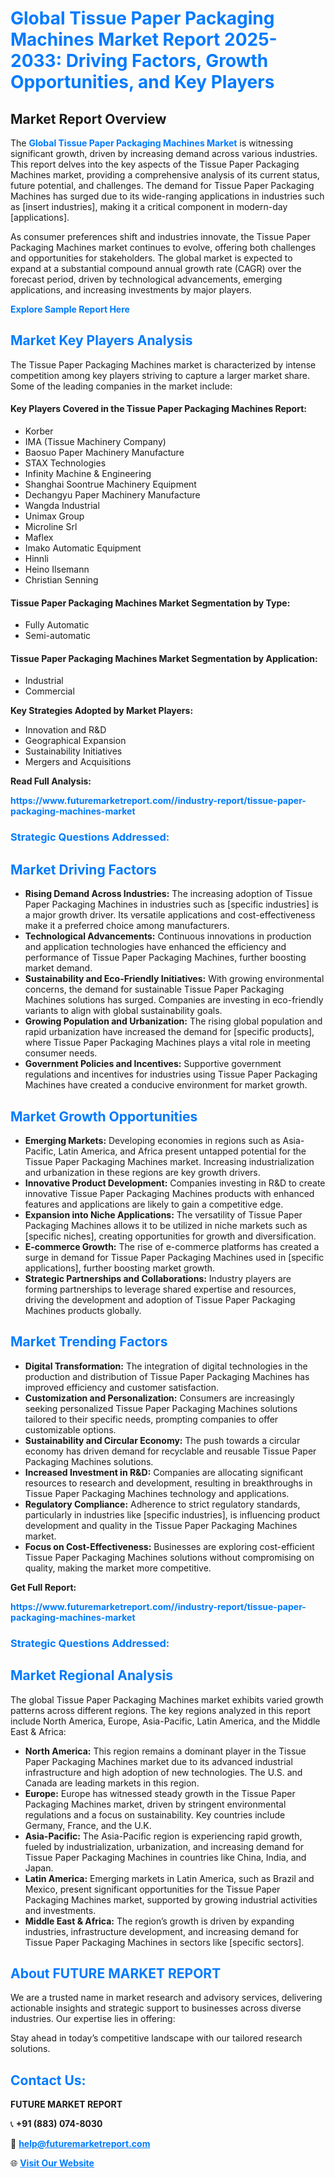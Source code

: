 <h1 style="color: #007BFF;">Global Tissue Paper Packaging Machines Market Report 2025-2033: Driving Factors, Growth Opportunities, and Key Players</h1>

<section id="overview">
<h2>Market Report Overview</h2>
<p>The <a href="https://www.futuremarketreport.com//industry-report/tissue-paper-packaging-machines-market" style="color: #007BFF; text-decoration: none;"><strong>Global Tissue Paper Packaging Machines Market</strong></a> is witnessing significant growth, driven by increasing demand across various industries. This report delves into the key aspects of the Tissue Paper Packaging Machines market, providing a comprehensive analysis of its current status, future potential, and challenges. The demand for Tissue Paper Packaging Machines has surged due to its wide-ranging applications in industries such as [insert industries], making it a critical component in modern-day [applications].</p>
<p>As consumer preferences shift and industries innovate, the Tissue Paper Packaging Machines market continues to evolve, offering both challenges and opportunities for stakeholders. The global market is expected to expand at a substantial compound annual growth rate (CAGR) over the forecast period, driven by technological advancements, emerging applications, and increasing investments by major players.</p>
</section>

<section id="overview">
<p><a href="https://www.futuremarketreport.com//request-sample/reportId=49659" style="color: #007BFF; text-decoration: none;"><strong>Explore Sample Report Here</strong></a></p>
</section>

<section id="key-players">
<h2 style="color: #007BFF;">Market Key Players Analysis</h2>
<p>The Tissue Paper Packaging Machines market is characterized by intense competition among key players striving to capture a larger market share. Some of the leading companies in the market include:</p>
<h4>Key Players Covered in the Tissue Paper Packaging Machines Report:</h4>
<ul><li>Korber</li><li>IMA (Tissue Machinery Company)</li><li>Baosuo Paper Machinery Manufacture</li><li>STAX Technologies</li><li>Infinity Machine &amp; Engineering</li><li>Shanghai Soontrue Machinery Equipment</li><li>Dechangyu Paper Machinery Manufacture</li><li>Wangda Industrial</li><li>Unimax Group</li><li>Microline Srl</li><li>Maflex</li><li>Imako Automatic Equipment</li><li>Hinnli</li><li>Heino Ilsemann</li><li>Christian Senning</li></ul>
<h4>Tissue Paper Packaging Machines Market Segmentation by Type:</h4>
<ul><li>Fully Automatic</li><li>Semi-automatic</li></ul>

<h4>Tissue Paper Packaging Machines Market Segmentation by Application:</h4>
<ul><li>Industrial</li><li>Commercial</li></ul>
<p><strong>Key Strategies Adopted by Market Players:</strong></p>
<ul>
<li>Innovation and R&D</li>
<li>Geographical Expansion</li>
<li>Sustainability Initiatives</li>
<li>Mergers and Acquisitions</li>
</ul>
</section>

<section>
<p><strong>Read Full Analysis: </strong></p><a href="https://www.futuremarketreport.com//industry-report/tissue-paper-packaging-machines-market" style="color: #007BFF; text-decoration: none;"><strong>https://www.futuremarketreport.com//industry-report/tissue-paper-packaging-machines-market</strong></a>
<h3 style="color: #007BFF;">Strategic Questions Addressed:</h3>
</section>

<section id="driving-factors">
<h2 style="color: #007BFF;">Market Driving Factors</h2>
<ul>
<li><strong>Rising Demand Across Industries:</strong> The increasing adoption of Tissue Paper Packaging Machines in industries such as [specific industries] is a major growth driver. Its versatile applications and cost-effectiveness make it a preferred choice among manufacturers.</li>
<li><strong>Technological Advancements:</strong> Continuous innovations in production and application technologies have enhanced the efficiency and performance of Tissue Paper Packaging Machines, further boosting market demand.</li>
<li><strong>Sustainability and Eco-Friendly Initiatives:</strong> With growing environmental concerns, the demand for sustainable Tissue Paper Packaging Machines solutions has surged. Companies are investing in eco-friendly variants to align with global sustainability goals.</li>
<li><strong>Growing Population and Urbanization:</strong> The rising global population and rapid urbanization have increased the demand for [specific products], where Tissue Paper Packaging Machines plays a vital role in meeting consumer needs.</li>
<li><strong>Government Policies and Incentives:</strong> Supportive government regulations and incentives for industries using Tissue Paper Packaging Machines have created a conducive environment for market growth.</li>
</ul>
</section>

<section id="growth-opportunities">
<h2 style="color: #007BFF;">Market Growth Opportunities</h2>
<ul>
<li><strong>Emerging Markets:</strong> Developing economies in regions such as Asia-Pacific, Latin America, and Africa present untapped potential for the Tissue Paper Packaging Machines market. Increasing industrialization and urbanization in these regions are key growth drivers.</li>
<li><strong>Innovative Product Development:</strong> Companies investing in R&D to create innovative Tissue Paper Packaging Machines products with enhanced features and applications are likely to gain a competitive edge.</li>
<li><strong>Expansion into Niche Applications:</strong> The versatility of Tissue Paper Packaging Machines allows it to be utilized in niche markets such as [specific niches], creating opportunities for growth and diversification.</li>
<li><strong>E-commerce Growth:</strong> The rise of e-commerce platforms has created a surge in demand for Tissue Paper Packaging Machines used in [specific applications], further boosting market growth.</li>
<li><strong>Strategic Partnerships and Collaborations:</strong> Industry players are forming partnerships to leverage shared expertise and resources, driving the development and adoption of Tissue Paper Packaging Machines products globally.</li>
</ul>
</section>

<section id="trending-factors">
<h2 style="color: #007BFF;">Market Trending Factors</h2>
<ul>
<li><strong>Digital Transformation:</strong> The integration of digital technologies in the production and distribution of Tissue Paper Packaging Machines has improved efficiency and customer satisfaction.</li>
<li><strong>Customization and Personalization:</strong> Consumers are increasingly seeking personalized Tissue Paper Packaging Machines solutions tailored to their specific needs, prompting companies to offer customizable options.</li>
<li><strong>Sustainability and Circular Economy:</strong> The push towards a circular economy has driven demand for recyclable and reusable Tissue Paper Packaging Machines solutions.</li>
<li><strong>Increased Investment in R&D:</strong> Companies are allocating significant resources to research and development, resulting in breakthroughs in Tissue Paper Packaging Machines technology and applications.</li>
<li><strong>Regulatory Compliance:</strong> Adherence to strict regulatory standards, particularly in industries like [specific industries], is influencing product development and quality in the Tissue Paper Packaging Machines market.</li>
<li><strong>Focus on Cost-Effectiveness:</strong> Businesses are exploring cost-efficient Tissue Paper Packaging Machines solutions without compromising on quality, making the market more competitive.</li>
</ul>
</section>

<section>
<p><strong>Get Full Report: </strong></p><a href="https://www.futuremarketreport.com//industry-report/tissue-paper-packaging-machines-market" style="color: #007BFF; text-decoration: none;"><strong>https://www.futuremarketreport.com//industry-report/tissue-paper-packaging-machines-market</strong></a>
<h3 style="color: #007BFF;">Strategic Questions Addressed:</h3>
</section>


<section id="regional-analysis">
<h2 style="color: #007BFF;">Market Regional Analysis</h2>
<p>The global Tissue Paper Packaging Machines market exhibits varied growth patterns across different regions. The key regions analyzed in this report include North America, Europe, Asia-Pacific, Latin America, and the Middle East & Africa:</p>
<ul>
<li><strong>North America:</strong> This region remains a dominant player in the Tissue Paper Packaging Machines market due to its advanced industrial infrastructure and high adoption of new technologies. The U.S. and Canada are leading markets in this region.</li>
<li><strong>Europe:</strong> Europe has witnessed steady growth in the Tissue Paper Packaging Machines market, driven by stringent environmental regulations and a focus on sustainability. Key countries include Germany, France, and the U.K.</li>
<li><strong>Asia-Pacific:</strong> The Asia-Pacific region is experiencing rapid growth, fueled by industrialization, urbanization, and increasing demand for Tissue Paper Packaging Machines in countries like China, India, and Japan.</li>
<li><strong>Latin America:</strong> Emerging markets in Latin America, such as Brazil and Mexico, present significant opportunities for the Tissue Paper Packaging Machines market, supported by growing industrial activities and investments.</li>
<li><strong>Middle East & Africa:</strong> The region’s growth is driven by expanding industries, infrastructure development, and increasing demand for Tissue Paper Packaging Machines in sectors like [specific sectors].</li>
</ul>
</section>

<footer>
<h2 style="color: #007BFF;">About FUTURE MARKET REPORT</h2>
<p>We are a trusted name in market research and advisory services, delivering actionable insights and strategic support to businesses across diverse industries. Our expertise lies in offering:</p>

<p>Stay ahead in today’s competitive landscape with our tailored research solutions.</p>

<h2 style="color: #007BFF;">Contact Us:</h2>
<p><strong>FUTURE MARKET REPORT</strong></p>
<p>📞 <strong>+91 (883) 074-8030</strong></p>
<p>📧 <strong><a href="mailto:help@futuremarketreport.com" style="color: #007BFF;">help@futuremarketreport.com</a></strong></p>
<p>🌐 <strong><a href="https://www.futuremarketreport.com/" style="color: #007BFF;">Visit Our Website</a></strong></p>
</footer>